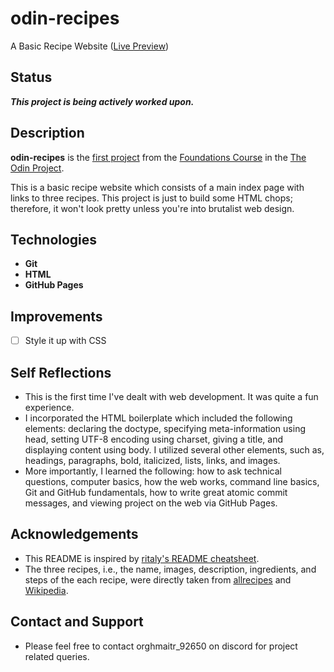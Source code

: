 # odin-recipes
A Basic Recipe Website ([Live Preview](https://orghmaitr.github.io/odin-recipes/))

## Status
***This project is being actively worked upon.***

## Description
**odin-recipes** is the [first project](https://www.theodinproject.com/lessons/foundations-recipes) from the [Foundations Course](https://www.theodinproject.com/paths/foundations/courses/foundations) in the [The Odin Project](https://www.theodinproject.com/about).

This is a basic recipe website which consists of a main index page with links to three recipes. This project is just to build some HTML chops; therefore, it won't look pretty unless you're into brutalist web design.

## Technologies
- **Git**
- **HTML**
- **GitHub Pages**

## Improvements
- [ ] Style it up with CSS

## Self Reflections
- This is the first time I've dealt with web development. It was quite a fun experience.
- I incorporated the HTML boilerplate which included the following elements: declaring the doctype, specifying meta-information using head, setting UTF-8 encoding using charset, giving a title, and displaying content using body. I utilized several other elements, such as, headings, paragraphs, bold, italicized, lists, links, and images.
- More importantly, I learned the following: how to ask technical questions, computer basics, how the web works, command line basics, Git and GitHub fundamentals, how to write great atomic commit messages, and viewing project on the web via GitHub Pages. 

## Acknowledgements
- This README is inspired by [ritaly's README cheatsheet](https://github.com/ritaly/README-cheatsheet).
- The three recipes, i.e., the name, images, description, ingredients, and steps of the each recipe, were directly taken from [allrecipes](https://www.allrecipes.com/) and [Wikipedia](https://www.wikipedia.org/).

## Contact and Support
- Please feel free to contact orghmaitr_92650 on discord for project related queries.
